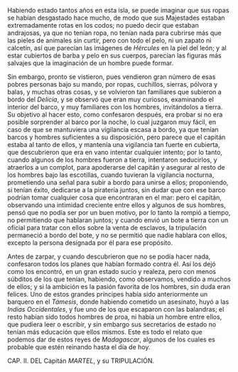 Habiendo estado tantos años en esta isla, se puede imaginar que sus ropas se habían desgastado hace mucho, de modo que sus Majestades estaban extremadamente rotas en los codos; no puedo decir que estaban andrajosas, ya que no tenían ropa, no tenían nada para cubrirse más que las pieles de animales sin curtir, pero con todo el pelo, ni un zapato ni calcetín, así que parecían las imágenes de *Hércules* en la piel del león; y al estar cubiertos de barba y pelo en sus cuerpos, parecían las figuras más salvajes que la imaginación de un hombre puede formar.

Sin embargo, pronto se vistieron, pues vendieron gran número de esas pobres personas bajo su mando, por ropas, cuchillos, sierras, pólvora y balas, y muchas otras cosas, y se volvieron tan familiares que subieron a bordo del *Delicia*, y se observó que eran muy curiosos, examinando el interior del barco, y muy familiares con los hombres, invitándolos a tierra. Su objetivo al hacer esto, como confesaron después, era probar si no era posible sorprender al barco por la noche, lo cual juzgaron muy fácil, en caso de que se mantuviera una vigilancia escasa a bordo, ya que tenían barcos y hombres suficientes a su disposición, pero parece que el capitán estaba al tanto de ellos, y mantenía una vigilancia tan fuerte en cubierta, que descubrieron que era en vano intentar cualquier intento; por lo tanto, cuando algunos de los hombres fueron a tierra, intentaron seducirlos, y atraerlos a un complot, para apoderarse del capitán y asegurar al resto de los hombres bajo las escotillas, cuando tuvieran la vigilancia nocturna, prometiendo una señal para subir a bordo para unirse a ellos; proponiendo, si tenían éxito, dedicarse a la piratería juntos, sin dudar que con ese barco podrían tomar cualquier cosa que encontraran en el mar: pero el capitán, observando una intimidad creciente entre ellos y algunos de sus hombres, pensó que no podía ser por un buen motivo, por lo tanto la rompió a tiempo, no permitiendo que hablaran juntos; y cuando envió un bote a tierra con un oficial para tratar con ellos sobre la venta de esclavos, la tripulación permaneció a bordo del bote, y no se permitió que nadie hablara con ellos, excepto la persona designada por él para ese propósito.

Antes de zarpar, y cuando descubrieron que no se podía hacer nada, confesaron todos los planes que habían formado contra él. Así los dejó como los encontró, en un gran estado sucio y realeza, pero con menos súbditos de los que tenían, habiendo, como observamos, vendido a muchos de ellos; y si la ambición es la pasión favorita de los hombres, sin duda eran felices. Uno de estos grandes príncipes había sido anteriormente un barquero en el *Támesis*, donde habiendo cometido un asesinato, huyó a las *Indias Occidentales*, y fue uno de los que escaparon con las balandras; el resto habían sido todos hombres de proa, ni había un hombre entre ellos, que pudiera leer o escribir, y sin embargo sus secretarios de estado no tenían más educación que ellos mismos. Este es todo el relato que podemos dar de estos reyes de *Madagascar*, algunos de los cuales es probable que estén reinando hasta el día de hoy.

CAP. II. DEL Capitán *MARTEL*, y su TRIPULACIÓN.